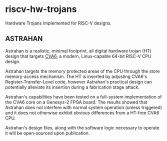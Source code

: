 # riscv-hw-trojans
Hardware Trojans implemented for RISC-V designs.

## ASTRAHAN 

Astrahan is a realistic, minimal footprint, all digital hardware trojan (HT) design that targets [CVA6](https://github.com/openhwgroup/cva6), a modern, Linux-capable 64-bit RISC-V CPU design.

Astrahan targets the memory protected areas of the CPU through the store memory-access mechanism.
The HT is inserted by adjusting CVA6's Register-Transfer-Level code, however Astrahan's practical design can potentially alleviate its insertion during a fabrication stage attack.

Astrahan's capabilities have been tested on a full-system implementation of the CVA6 core on a Genesys-2 FPGA board.
The results showed that Astrahan does not interfere with normal system operation (unless triggered) and it does not otherwise exhibit obvious differences from a HT-free CVA6 CPU.

Astrahan's design files, along with the software logic necessary to operate it will be open-sourced upon publication.
